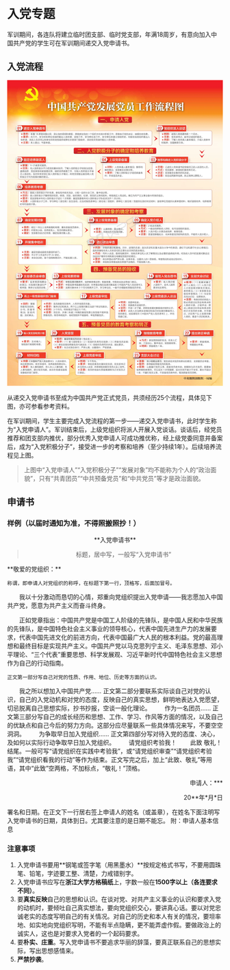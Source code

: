 # 入党专题

军训期间，各连队将建立临时团支部、临时党支部，年满18周岁，有意向加入中国共产党的学生可在军训期间递交入党申请书。

## 入党流程

![party](../assets/party.webp)

从递交入党申请书至成为中国共产党正式党员，共须经历25个流程，具体见下图，亦可参看参考资料。

在军训期间，学生主要完成入党流程的第一步——递交入党申请书，此时学生称为“入党申请人”。军训结束后，上级党组织将派人开展入党谈话。谈话后，经党员推荐和团支部内推优，部分优秀入党申请人可成功推优称，经上级党委同意并备案后，成为“入党积极分子”，接受进一步的考察和培养（至少持续1年）。后续培养流程见上图。

> 上图中“入党申请人”“入党积极分子”“发展对象”均不能称为个人的“政治面貌”，只有“共青团员”“中共预备党员”和“中共党员”等才是政治面貌。

## 申请书

### 样例（以届时通知为准，不得照搬照抄！）

<center>
**入党申请书**<br>
<blockquote>标题，居中写，一般写“入党申请书”</blockquote>
</center>
**敬爱的党组织：**

    称谓，即申请人对党组织的称呼，在标题下第一行，顶格写，后面加冒号。

&emsp;&emsp;我以十分激动而恳切的心情，郑重向党组织提出入党申请——我志愿加入中国共产党，愿意为共产主义而奋斗终身。

&emsp;&emsp;正如党章指出：中国共产党是中国工人阶级的先锋队，是中国人民和中华民族的先锋队，是中国特色社会主义事业的领导核心，代表中国先进生产力的发展要求，代表中国先进文化的前进方向，代表中国最广大人民的根本利益。党的最高理想和最终目标是实现共产主义。中国共产党以马克思列宁主义、毛泽东思想、邓小平理论、“三个代表”重要思想、科学发展观、习近平新时代中国特色社会主义思想作为自己的行动指南。

    正文第一部分写自己对党的性质、作用、地位、历史等方面的认识。
&emsp;&emsp;我之所以想加入中国共产党……
    正文第二部分要联系实际谈自己对党的认识，自己的入党动机和对党的态度，反映自己的真实思想，鲜明地表达入党愿望，切忌脱离自己思想实际，抄书抄报，空谈一般化理论。
&emsp;&emsp;作为一名团员……
    正文第三部分写自己的成长经历和思想、工作、学习、作风等方面的情况，以及自己的优缺点和自己今后的努力方向。这部分应尽量联系一些具体情况来写，不要空空洞洞。
&emsp;&emsp;为争取早日加入党组织……
    正文第四部分写对待入党的态度、决心，及如何以实际行动争取早日加入党组织。
&emsp;&emsp;请党组织考验我！
&emsp;&emsp;此致
敬礼！
    结尾。一般可写“请党组织在实践中考验我”，或“请党组织审查”“请党组织考验我”“请党组织看我的行动”等作为结束。正文写完之后，加上“此致、敬礼”等用语，其中“此致”空两格，不加标点，“敬礼！”顶格。
<p align="right">申请人：*** </p>
<p align="right">20**年*月*日</p>
    署名和日期。在正文下一行居右签上申请人的姓名（或盖章），在姓名下面注明写入党申请书的日期，具体到日。尤其要注意的是日期不能忘。
附：申请人基本信息

### 注意事项

1. 入党申请书要用**钢笔或签字笔（用黑墨水）**按规定格式书写，不要用圆珠笔、铅笔，字迹要工整、清楚，力戒错别字。
2. 入党申请书应写在**浙江大学方格稿纸**上，字数一般在**1500字以上（各连要求不同）**。
3. 要**真实反映**自己的思想和认识。在谈对党、对共产主义事业的认识和要求入党的动机时，要倾吐自己真实想法，要向党组织交心，要讲真心话。要以对党忠诚老实的态度写明自己的有关情况。对自己的历史和本人有关的情况，要坦率地、如实地向党组织写明，不能有半点隐瞒，更不能弄虚作假。要做政治上的诚实人，这也是对要求入党者的一个起码要求。
4. 要**朴实、庄重**。写入党申请书不要追求华丽的辞藻，要真正联系自己的思想实际，写出思想感情来。
5. **严禁抄袭**。
